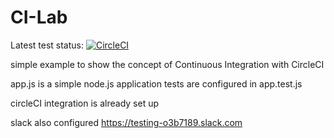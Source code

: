 # CI-Lab

Latest test status: [![CircleCI](https://circleci.com/gh/ip999/CI-Lab.svg?style=svg)](https://circleci.com/gh/ip999/CI-Lab)

simple example to show the concept of Continuous Integration with CircleCI

app.js is a simple node.js application
tests are configured in app.test.js


circleCI integration is already set up

slack also configured https://testing-o3b7189.slack.com
